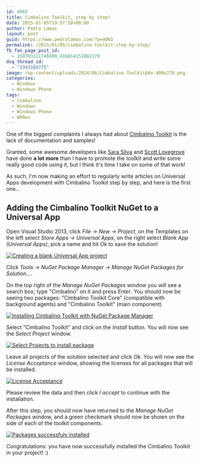 ```yaml
---
id: 4065
title: Cimbalino Toolkit, step by step!
date: 2015-01-05T19:57:58+00:00
author: Pedro Lamas
layout: post
guid: https://www.pedrolamas.com/?p=4065
permalink: /2015/01/05/cimbalino-toolkit-step-by-step/
fb_fan_page_post_id:
  - 150703221746608_416814151802179
dsq_thread_id:
  - "3393109775"
image: /wp-content/uploads/2014/06/Cimbalino.Toolkit@4x-400x270.png
categories:
  - Windows
  - Windows Phone
tags:
  - Cimbalino
  - Windows
  - Windows Phone
  - WPDev
---
```

One of the biggest complaints I always had about [Cimbalino Toolkit](http://cimbalino.org) is the lack of documentation and samples!

Granted, some awesome developers like [Sara Silva](https://twitter.com/saramgsilva) and [Scott Lovegrove](https://twitter.com/scottisafool) have done **a lot more** than I have to promote the toolkit and write some really good code using it, but I think it's time I take on some of that work!

As such, I'm now making an effort to regularly write articles on Universal Apps development with Cimbalino Toolkit step by step, and here is the first one...

## Adding the Cimbalino Toolkit NuGet to a Universal App

Open Visual Studio 2013, click *File -\> New -\> Project*, on the Templates on the left select *Store Apps -\> Universal Apps*, on the right select *Blank App (Universal Apps)*, pick a name and hit *Ok* to save the solution!

[![Creating a blank Universal App project](https://www.pedrolamas.com/wp-content/uploads/2015/01/Creating-a-blank-Universal-App-project.png)](https://www.pedrolamas.com/wp-content/uploads/2015/01/Creating-a-blank-Universal-App-project.png)

Click *Tools -\> NuGet Package Manager -\> Manage NuGet Packages for Solution...*.

On the top right of the *Manage NuGet Packages* window you will see a search box; type "Cimbalino" on it and press *Enter*. You should now be seeing two packages: "Cimbalino Toolkit Core" (compatible with background agents) and "Cimbalino Toolkit" (main component)

[![Installing Cimbalino Toolkit with NuGet Package Manager](https://www.pedrolamas.com/wp-content/uploads/2015/01/Installing-Cimbalino-Toolkit-with-NuGet-Package-Manager.png)](https://www.pedrolamas.com/wp-content/uploads/2015/01/Installing-Cimbalino-Toolkit-with-NuGet-Package-Manager.png)

Select "Cimbalino Toolkit" and click on the *Install* button. You will now see the *Select Project* window.

[![Select Projects to install package](https://www.pedrolamas.com/wp-content/uploads/2015/01/Select-Projects-to-install-package.png)](https://www.pedrolamas.com/wp-content/uploads/2015/01/Select-Projects-to-install-package.png)

Leave all projects of the solution selected and click *Ok*. You will now see the *License Acceptance* window, showing the licenses for all packages that will be installed.

[![License Acceptance](https://www.pedrolamas.com/wp-content/uploads/2015/01/License-Acceptance.png)](https://www.pedrolamas.com/wp-content/uploads/2015/01/License-Acceptance.png)

Please review the data and then click *I accept* to continue with the installation.

After this step, you should now have returned to the *Manage NuGet Packages* window, and a green checkmark should now be shown on the side of each of the toolkit components.

[![Packages successfuly installed](https://www.pedrolamas.com/wp-content/uploads/2015/01/Packages-successfuly-installed.png)](https://www.pedrolamas.com/wp-content/uploads/2015/01/Packages-successfuly-installed.png)

Congratulations: you have now successfully installed the Cimbalino Toolkit in your project! :)
